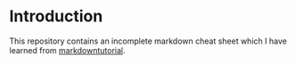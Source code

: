 # Introduction
This repository contains an incomplete markdown cheat sheet which I have learned from [markdowntutorial](https://www.markdowntutorial.com).
